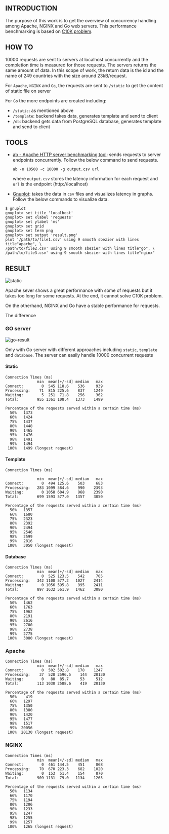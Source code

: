 ## INTRODUCTION

The purpose of this work is to get the overview of concurrency handling among Apache, NGINX and Go web servers.
This performance benchmarking is based on [C10K problem](https://en.wikipedia.org/wiki/C10k_problem).

## HOW TO
10000 requests are sent to servers at localhost concurrently and the completion time is measured for those requests.
The servers returns the same amount of data. In this scope of work, the return data is the id and the name of 249 countries with the size around 23kB/request.

For `Apache`, `NGINX` and `Go`, the requests are sent to `/static` to get the content of static file on server

For `Go` the more endpoints are created including:

-  `/static`: as mentioned above
-  `/template`: backend takes data, generates template and send to client
-  `/db`: backend gets data from PostgreSQL database, generates template and send to client


## TOOLS
- [ab - Apache HTTP server benchmarking tool](https://httpd.apache.org/docs/current/programs/ab.html): sends requests to server endpoints concurrently. Follow the below command to send requests.
  
  ```ab -n 10500 -c 10000 -g output.csv url```
  
  where `output.csv` stores the latency information for each request and `url` is the endpoint (http://localhost)
- [Gnuplot](http://www.gnuplot.info/): takes the data in `csv` files and visualizes latency in graphs. Follow the below commands to visualize data.

```
$ gnuplot
gnuplot> set title 'localhost'
gnuplot> set xlabel 'requests'
gnuplot> set ylabel 'ms'
gnuplot> set grid
gnuplot> set term png
gnuplot> set output 'result.png'
plot '/path/to/file1.csv' using 9 smooth sbezier with lines title"apache", \
/path/to/file2.csv' using 9 smooth sbezier with lines title"go", \
/path/to/file3.csv' using 9 smooth sbezier with lines title"nginx"
```



## RESULT

![static](https://github.com/truong11t2/server-benchmark/blob/main/result/static-apache-go-nginx.png)

Apache sever shows a great performance with some of requests but it takes too long for some requests. At the end, it cannot solve C10K problem.

On the otherhand, NGINX and Go have a stable performance for requests.

The difference 

### GO server

![go-result](https://github.com/truong11t2/server-benchmark/blob/main/result/static-template-db-go.png)

Only with Go server with different approaches including `static`, `template` and `database`. The server can easily handle 10000 concurrent requests

#### Static
```
Connection Times (ms)
              min  mean[+/-sd] median   max
Connect:        0  545 118.6    536     939
Processing:    71  815 225.6    837    1249
Waiting:        5  251  71.8    256     362
Total:        955 1361 108.4   1373    1499

Percentage of the requests served within a certain time (ms)
  50%   1373
  66%   1424
  75%   1437
  80%   1448
  90%   1465
  95%   1476
  98%   1491
  99%   1494
 100%   1499 (longest request)
```

#### Template
```
Connection Times (ms)

              min  mean[+/-sd] median   max
Connect:        0  494 125.6    503     683
Processing:   283 1099 584.6    990    2393
Waiting:        0 1058 604.9    968    2390
Total:        699 1593 577.0   1357    3050

Percentage of the requests served within a certain time (ms)
  50%   1357
  66%   1680
  75%   2323
  80%   2392
  90%   2494
  95%   2546
  98%   2599
  99%   2816
 100%   3050 (longest request)
```

#### Database
```
Connection Times (ms)
              min  mean[+/-sd] median   max
Connect:        0  525 123.5    542     705
Processing:   342 1108 577.2   1027    2414
Waiting:        0 1056 595.8    995    2411
Total:        897 1632 561.9   1462    3080

Percentage of the requests served within a certain time (ms)
  50%   1462
  66%   1763
  75%   1962
  80%   2191
  90%   2616
  95%   2700
  98%   2738
  99%   2775
 100%   3080 (longest request)
```

### Apache

```
Connection Times (ms)
              min  mean[+/-sd] median   max
Connect:        0  502 502.8    178    1247
Processing:    37  528 2596.5    144   20130
Waiting:        0   80  85.7     53     512
Total:        113 1030 2588.6    419   20130

Percentage of the requests served within a certain time (ms)
  50%    419
  66%   1297
  75%   1350
  80%   1380
  90%   1420
  95%   1477
  98%   1517
  99%  20056
 100%  20130 (longest request)
 ```

### NGINX

```
Connection Times (ms)
              min  mean[+/-sd] median   max
Connect:        0  461 144.5    451     868
Processing:    70  670 223.3    682    1020
Waiting:        0  153  51.4    154     870
Total:        909 1131  79.0   1134    1265

Percentage of the requests served within a certain time (ms)
  50%   1134
  66%   1170
  75%   1194
  80%   1206
  90%   1233
  95%   1247
  98%   1255
  99%   1257
 100%   1265 (longest request)
 ```
